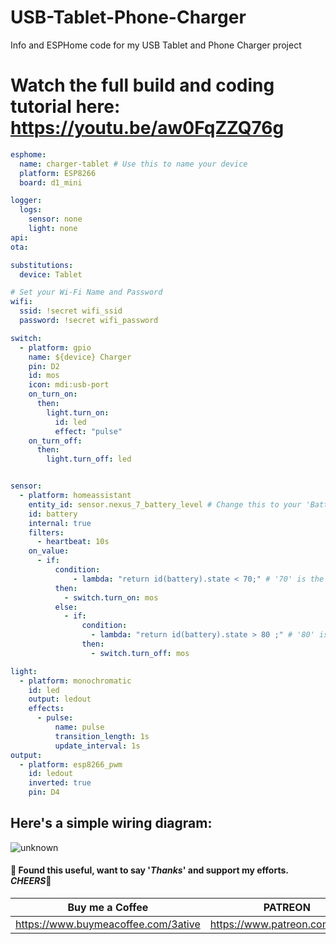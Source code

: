 # USB-Tablet-Phone-Charger
Info and ESPHome code for my USB Tablet and Phone Charger project

# Watch the full build and coding tutorial here: https://youtu.be/aw0FqZZQ76g

```yaml
esphome:
  name: charger-tablet # Use this to name your device
  platform: ESP8266
  board: d1_mini

logger:
  logs:
    sensor: none
    light: none
api:
ota:

substitutions:
  device: Tablet

# Set your Wi-Fi Name and Password
wifi:
  ssid: !secret wifi_ssid
  password: !secret wifi_password

switch:
  - platform: gpio
    name: ${device} Charger
    pin: D2
    id: mos
    icon: mdi:usb-port
    on_turn_on:
      then:
        light.turn_on:
          id: led
          effect: "pulse"
    on_turn_off:
      then:
        light.turn_off: led          


sensor:
  - platform: homeassistant
    entity_id: sensor.nexus_7_battery_level # Change this to your 'Battery Level' sensor from the APP
    id: battery
    internal: true
    filters:
      - heartbeat: 10s
    on_value:
      - if:
          condition:
              - lambda: "return id(battery).state < 70;" # '70' is the lower level, change if needed
          then:
            - switch.turn_on: mos
          else:
            - if:
                condition:
                  - lambda: "return id(battery).state > 80 ;" # '80' is the upper level, change if needed
                then:
                  - switch.turn_off: mos

light:
  - platform: monochromatic
    id: led
    output: ledout
    effects:
      - pulse:
          name: pulse
          transition_length: 1s
          update_interval: 1s          
output:
  - platform: esp8266_pwm
    id: ledout
    inverted: true
    pin: D4
```


## Here's a simple wiring diagram:

![unknown](https://user-images.githubusercontent.com/51385971/167420700-e1254c36-e0a4-4f23-8021-fdcc0e4412bb.png)


#### 💖 Found this useful, want to say '*Thanks*' and support my efforts. *CHEERS*🍺
| Buy me a Coffee | PATREON |
|-----------------|---------|
| https://www.buymeacoffee.com/3ative | https://www.patreon.com/3ative |
